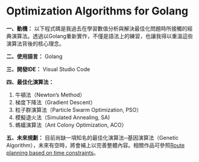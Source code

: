 # Optimization Algorithms for Golang

**一、動機：** 以下程式碼是我過去在學習數值分析與解決最佳化問題時所接觸的經典演算法。透過以Golang重新實作，不僅是語法上的練習，也讓我得以重溫這些演算法背後的核心理念。

**二、使用語言：** Golang

**三、開發IDE：** Visual Studio Code

**四、最佳化演算法：**
1. 牛頓法（Newton’s Method）
2. 梯度下降法（Gradient Descent）
3. 粒子群演算法（Particle Swarm Optimization, PSO）
4. 模擬退火法（Simulated Annealing, SA)
5. 螞蟻演算法（Ant Colony Optimization, ACO）

**五、未來規劃：** 目前尚缺一項知名的最佳化演算法─基因演算法（Genetic Algorithm），未來有空時，將會補上以完善整體內容。相關作品可參照[Route planning based on time constraints](https://github.com/SonnySon-P/Route-Planning)。
